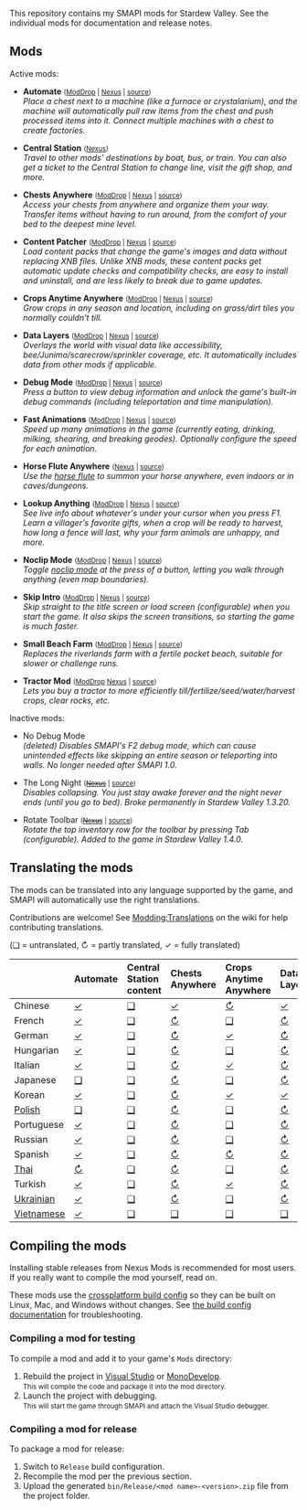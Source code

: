 ﻿This repository contains my SMAPI mods for Stardew Valley. See the individual mods for
documentation and release notes.

## Mods
Active mods:
* **Automate** <small>([ModDrop](https://www.moddrop.com/stardew-valley/mods/509760) | [Nexus](https://www.nexusmods.com/stardewvalley/mods/1063) | [source](Automate))</small>  
  _Place a chest next to a machine (like a furnace or crystalarium), and the machine will
  automatically pull raw items from the chest and push processed items into it. Connect multiple
  machines with a chest to create factories._

* **Central Station** <small>([Nexus](https://nexusmods.com/stardewvalley/mods/8000))</small>  
  _Travel to other mods' destinations by boat, bus, or train. You can also get a ticket to the
  Central Station to change line, visit the gift shop, and more._

* **Chests Anywhere** <small>([ModDrop](https://www.moddrop.com/stardew-valley/mods/606600) | [Nexus](https://www.nexusmods.com/stardewvalley/mods/518) | [source](ChestsAnywhere))</small>  
  _Access your chests from anywhere and organize them your way. Transfer items without having to
  run around, from the comfort of your bed to the deepest mine level._

* **Content Patcher** <small>([ModDrop](https://www.moddrop.com/stardew-valley/mods/470174) | [Nexus](https://www.nexusmods.com/stardewvalley/mods/1915) | [source](ContentPatcher))</small>  
  _Load content packs that change the game's images and data without replacing XNB files. Unlike
  XNB mods, these content packs get automatic update checks and compatibility checks, are easy to
  install and uninstall, and are less likely to break due to game updates._

* **Crops Anytime Anywhere** <small>([ModDrop](https://www.moddrop.com/stardew-valley/mods/606647) | [Nexus](https://www.nexusmods.com/stardewvalley/mods/3000) | [source](CropsAnytimeAnywhere))</small>  
  _Grow crops in any season and location, including on grass/dirt tiles you normally couldn't till._

* **Data Layers** <small>([ModDrop](https://www.moddrop.com/stardew-valley/mods/606646) | [Nexus](https://www.nexusmods.com/stardewvalley/mods/1691) | [source](DataLayers))</small>  
  _Overlays the world with visual data like accessibility, bee/Junimo/scarecrow/sprinkler coverage,
  etc. It automatically includes data from other mods if applicable._

* **Debug Mode** <small>([ModDrop](https://www.moddrop.com/stardew-valley/mods/606608) | [Nexus](https://www.nexusmods.com/stardewvalley/mods/679) | [source](DebugMode))</small>  
  _Press a button to view debug information and unlock the game's built-in debug commands
  (including teleportation and time manipulation)._

* **Fast Animations** <small>([ModDrop](https://www.moddrop.com/stardew-valley/mods/606631) | [Nexus](https://www.nexusmods.com/stardewvalley/mods/1089) | [source](FastAnimations))</small>  
  _Speed up many animations in the game (currently eating, drinking, milking, shearing, and
  breaking geodes). Optionally configure the speed for each animation._

* **Horse Flute Anywhere** <small>([Nexus](https://www.nexusmods.com/stardewvalley/mods/7500) | [source](HorseFluteAnywhere))</small>  
  _Use the [horse flute](https://stardewvalleywiki.com/Horse_Flute) to summon your horse anywhere,
  even indoors or in caves/dungeons._

* **Lookup Anything** <small>([ModDrop](https://www.moddrop.com/stardew-valley/mods/606605) | [Nexus](https://www.nexusmods.com/stardewvalley/mods/541) | [source](LookupAnything))</small>  
  _See live info about whatever's under your cursor when you press F1. Learn a villager's favorite
  gifts, when a crop will be ready to harvest, how long a fence will last, why your farm animals
  are unhappy, and more._

* **Noclip Mode** <small>([ModDrop](https://www.moddrop.com/stardew-valley/mods/691002) | [Nexus](https://www.nexusmods.com/stardewvalley/mods/3900) | [source](NoclipMode))</small>  
  _Toggle [noclip mode](https://en.wikipedia.org/wiki/Noclip_mode) at the press of a button,
  letting you walk through anything (even map boundaries)._

* **Skip Intro** <small>([ModDrop](https://www.moddrop.com/stardew-valley/mods/606601) | [Nexus](https://www.nexusmods.com/stardewvalley/mods/533) | [source](SkipIntro))</small>  
  _Skip straight to the title screen or load screen (configurable) when you start the game. It also
  skips the screen transitions, so starting the game is much faster._

* **Small Beach Farm** <small>([ModDrop](https://www.moddrop.com/stardew-valley/mods/606555) | [Nexus](https://www.nexusmods.com/stardewvalley/mods/3750) | [source](SmallBeachFarm))</small>  
  _Replaces the riverlands farm with a fertile pocket beach, suitable for slower or challenge runs._

* **Tractor Mod** <small>([ModDrop](https://www.moddrop.com/stardew-valley/mods/606639) [Nexus](https://www.nexusmods.com/stardewvalley/mods/1401) | [source](TractorMod))</small>  
  _Lets you buy a tractor to more efficiently till/fertilize/seed/water/harvest crops, clear rocks, etc._

Inactive mods:
* No Debug Mode  
  _(deleted) Disables SMAPI's F2 debug mode, which can cause unintended effects like skipping an
  entire season or teleporting into walls. No longer needed after SMAPI 1.0._

* The Long Night <small>(~~[Nexus](https://www.nexusmods.com/stardewvalley/mods/1369)~~ | [source](_archived/TheLongNight))</small>  
  _Disables collapsing. You just stay awake forever and the night never ends (until you go to bed).
  Broke permanently in Stardew Valley 1.3.20._

* Rotate Toolbar <small>(~~[Nexus](https://www.nexusmods.com/stardewvalley/mods/1100)~~ | [source](_archived/RotateToolbar))</small>  
  _Rotate the top inventory row for the toolbar by pressing Tab (configurable). Added to the game
  in Stardew Valley 1.4.0._

## Translating the mods
<!--

    This section is auto-generated using a script, there's no need to edit it manually.
    https://github.com/Pathoschild/StardewScripts/tree/main/create-translation-summary

-->
The mods can be translated into any language supported by the game, and SMAPI will automatically
use the right translations.

Contributions are welcome! See [Modding:Translations](https://stardewvalleywiki.com/Modding:Translations)
on the wiki for help contributing translations.

(❑ = untranslated, ↻ = partly translated, ✓ = fully translated)

&nbsp;       | Automate                   | Central Station content                            | Chests Anywhere                  | Crops Anytime Anywhere                 | Data Layers                  | Debug Mode                  | Fast Animations                  | Horse Flute Anywhere                 | Lookup Anything                  | Noclip Mode                  | Skip Intro                  | Small Beach Farm                 | Tractor Mod
:----------- | :------------------------- | :------------------------------------------------- | :------------------------------- | :------------------------------------- | :--------------------------- | :-------------------------- | :------------------------------- | :----------------------------------- | :------------------------------- | :--------------------------- | :-------------------------- | :------------------------------- | :---------------------------
Chinese      | [✓](Automate/i18n/zh.json) | [❑](CentralStation/%5BCP%5D%20CentralStation/i18n) | [✓](ChestsAnywhere/i18n/zh.json) | [↻](CropsAnytimeAnywhere/i18n/zh.json) | [✓](DataLayers/i18n/zh.json) | [↻](DebugMode/i18n/zh.json) | [↻](FastAnimations/i18n/zh.json) | [✓](HorseFluteAnywhere/i18n/zh.json) | [↻](LookupAnything/i18n/zh.json) | [✓](NoclipMode/i18n/zh.json) | [✓](SkipIntro/i18n/zh.json) | [✓](SmallBeachFarm/i18n/zh.json) | [↻](TractorMod/i18n/zh.json)
French       | [✓](Automate/i18n/fr.json) | [❑](CentralStation/%5BCP%5D%20CentralStation/i18n) | [↻](ChestsAnywhere/i18n/fr.json) | [❑](CropsAnytimeAnywhere/i18n)         | [↻](DataLayers/i18n/fr.json) | [↻](DebugMode/i18n/fr.json) | [↻](FastAnimations/i18n/fr.json) | [✓](HorseFluteAnywhere/i18n/fr.json) | [↻](LookupAnything/i18n/fr.json) | [✓](NoclipMode/i18n/fr.json) | [✓](SkipIntro/i18n/fr.json) | [✓](SmallBeachFarm/i18n/fr.json) | [↻](TractorMod/i18n/fr.json)
German       | [✓](Automate/i18n/de.json) | [❑](CentralStation/%5BCP%5D%20CentralStation/i18n) | [↻](ChestsAnywhere/i18n/de.json) | [✓](CropsAnytimeAnywhere/i18n/de.json) | [↻](DataLayers/i18n/de.json) | [↻](DebugMode/i18n/de.json) | [✓](FastAnimations/i18n/de.json) | [↻](HorseFluteAnywhere/i18n/de.json) | [↻](LookupAnything/i18n/de.json) | [✓](NoclipMode/i18n/de.json) | [✓](SkipIntro/i18n/de.json) | [✓](SmallBeachFarm/i18n/de.json) | [↻](TractorMod/i18n/de.json)
Hungarian    | [✓](Automate/i18n/hu.json) | [❑](CentralStation/%5BCP%5D%20CentralStation/i18n) | [↻](ChestsAnywhere/i18n/hu.json) | [❑](CropsAnytimeAnywhere/i18n)         | [↻](DataLayers/i18n/hu.json) | [↻](DebugMode/i18n/hu.json) | [↻](FastAnimations/i18n/hu.json) | [✓](HorseFluteAnywhere/i18n/hu.json) | [↻](LookupAnything/i18n/hu.json) | [✓](NoclipMode/i18n/hu.json) | [❑](SkipIntro/i18n)         | [↻](SmallBeachFarm/i18n/hu.json) | [↻](TractorMod/i18n/hu.json)
Italian      | [✓](Automate/i18n/it.json) | [❑](CentralStation/%5BCP%5D%20CentralStation/i18n) | [↻](ChestsAnywhere/i18n/it.json) | [✓](CropsAnytimeAnywhere/i18n/it.json) | [↻](DataLayers/i18n/it.json) | [↻](DebugMode/i18n/it.json) | [✓](FastAnimations/i18n/it.json) | [↻](HorseFluteAnywhere/i18n/it.json) | [↻](LookupAnything/i18n/it.json) | [✓](NoclipMode/i18n/it.json) | [✓](SkipIntro/i18n/it.json) | [✓](SmallBeachFarm/i18n/it.json) | [↻](TractorMod/i18n/it.json)
Japanese     | [❑](Automate/i18n)         | [❑](CentralStation/%5BCP%5D%20CentralStation/i18n) | [↻](ChestsAnywhere/i18n/ja.json) | [❑](CropsAnytimeAnywhere/i18n)         | [↻](DataLayers/i18n/ja.json) | [↻](DebugMode/i18n/ja.json) | [↻](FastAnimations/i18n/ja.json) | [↻](HorseFluteAnywhere/i18n/ja.json) | [↻](LookupAnything/i18n/ja.json) | [✓](NoclipMode/i18n/ja.json) | [✓](SkipIntro/i18n/ja.json) | [✓](SmallBeachFarm/i18n/ja.json) | [↻](TractorMod/i18n/ja.json)
Korean       | [✓](Automate/i18n/ko.json) | [❑](CentralStation/%5BCP%5D%20CentralStation/i18n) | [↻](ChestsAnywhere/i18n/ko.json) | [✓](CropsAnytimeAnywhere/i18n/ko.json) | [✓](DataLayers/i18n/ko.json) | [↻](DebugMode/i18n/ko.json) | [✓](FastAnimations/i18n/ko.json) | [✓](HorseFluteAnywhere/i18n/ko.json) | [↻](LookupAnything/i18n/ko.json) | [✓](NoclipMode/i18n/ko.json) | [✓](SkipIntro/i18n/ko.json) | [✓](SmallBeachFarm/i18n/ko.json) | [↻](TractorMod/i18n/ko.json)
[Polish]     | [❑](Automate/i18n)         | [❑](CentralStation/%5BCP%5D%20CentralStation/i18n) | [↻](ChestsAnywhere/i18n/pl.json) | [❑](CropsAnytimeAnywhere/i18n)         | [↻](DataLayers/i18n/pl.json) | [↻](DebugMode/i18n/pl.json) | [❑](FastAnimations/i18n)         | [❑](HorseFluteAnywhere/i18n)         | [↻](LookupAnything/i18n/pl.json) | [↻](NoclipMode/i18n/pl.json) | [❑](SkipIntro/i18n)         | [❑](SmallBeachFarm/i18n)         | [↻](TractorMod/i18n/pl.json)
Portuguese   | [✓](Automate/i18n/pt.json) | [❑](CentralStation/%5BCP%5D%20CentralStation/i18n) | [↻](ChestsAnywhere/i18n/pt.json) | [❑](CropsAnytimeAnywhere/i18n)         | [↻](DataLayers/i18n/pt.json) | [↻](DebugMode/i18n/pt.json) | [↻](FastAnimations/i18n/pt.json) | [↻](HorseFluteAnywhere/i18n/pt.json) | [↻](LookupAnything/i18n/pt.json) | [✓](NoclipMode/i18n/pt.json) | [✓](SkipIntro/i18n/pt.json) | [✓](SmallBeachFarm/i18n/pt.json) | [↻](TractorMod/i18n/pt.json)
Russian      | [✓](Automate/i18n/ru.json) | [❑](CentralStation/%5BCP%5D%20CentralStation/i18n) | [↻](ChestsAnywhere/i18n/ru.json) | [❑](CropsAnytimeAnywhere/i18n)         | [↻](DataLayers/i18n/ru.json) | [↻](DebugMode/i18n/ru.json) | [↻](FastAnimations/i18n/ru.json) | [↻](HorseFluteAnywhere/i18n/ru.json) | [↻](LookupAnything/i18n/ru.json) | [✓](NoclipMode/i18n/ru.json) | [✓](SkipIntro/i18n/ru.json) | [↻](SmallBeachFarm/i18n/ru.json) | [↻](TractorMod/i18n/ru.json)
Spanish      | [✓](Automate/i18n/es.json) | [❑](CentralStation/%5BCP%5D%20CentralStation/i18n) | [↻](ChestsAnywhere/i18n/es.json) | [↻](CropsAnytimeAnywhere/i18n/es.json) | [↻](DataLayers/i18n/es.json) | [↻](DebugMode/i18n/es.json) | [↻](FastAnimations/i18n/es.json) | [↻](HorseFluteAnywhere/i18n/es.json) | [↻](LookupAnything/i18n/es.json) | [✓](NoclipMode/i18n/es.json) | [✓](SkipIntro/i18n/es.json) | [✓](SmallBeachFarm/i18n/es.json) | [↻](TractorMod/i18n/es.json)
[Thai]       | [↻](Automate/i18n/th.json) | [❑](CentralStation/%5BCP%5D%20CentralStation/i18n) | [↻](ChestsAnywhere/i18n/th.json) | [❑](CropsAnytimeAnywhere/i18n)         | [↻](DataLayers/i18n/th.json) | [↻](DebugMode/i18n/th.json) | [↻](FastAnimations/i18n/th.json) | [↻](HorseFluteAnywhere/i18n/th.json) | [↻](LookupAnything/i18n/th.json) | [✓](NoclipMode/i18n/th.json) | [✓](SkipIntro/i18n/th.json) | [↻](SmallBeachFarm/i18n/th.json) | [↻](TractorMod/i18n/th.json)
Turkish      | [✓](Automate/i18n/tr.json) | [❑](CentralStation/%5BCP%5D%20CentralStation/i18n) | [↻](ChestsAnywhere/i18n/tr.json) | [✓](CropsAnytimeAnywhere/i18n/tr.json) | [↻](DataLayers/i18n/tr.json) | [↻](DebugMode/i18n/tr.json) | [✓](FastAnimations/i18n/tr.json) | [↻](HorseFluteAnywhere/i18n/tr.json) | [↻](LookupAnything/i18n/tr.json) | [✓](NoclipMode/i18n/tr.json) | [✓](SkipIntro/i18n/tr.json) | [✓](SmallBeachFarm/i18n/tr.json) | [↻](TractorMod/i18n/tr.json)
[Ukrainian]  | [✓](Automate/i18n/uk.json) | [❑](CentralStation/%5BCP%5D%20CentralStation/i18n) | [↻](ChestsAnywhere/i18n/uk.json) | [❑](CropsAnytimeAnywhere/i18n)         | [↻](DataLayers/i18n/uk.json) | [↻](DebugMode/i18n/uk.json) | [↻](FastAnimations/i18n/uk.json) | [↻](HorseFluteAnywhere/i18n/uk.json) | [↻](LookupAnything/i18n/uk.json) | [✓](NoclipMode/i18n/uk.json) | [✓](SkipIntro/i18n/uk.json) | [✓](SmallBeachFarm/i18n/uk.json) | [↻](TractorMod/i18n/uk.json)
[Vietnamese] | [✓](Automate/i18n/vi.json) | [❑](CentralStation/%5BCP%5D%20CentralStation/i18n) | [❑](ChestsAnywhere/i18n)         | [❑](CropsAnytimeAnywhere/i18n)         | [❑](DataLayers/i18n)         | [❑](DebugMode/i18n)         | [❑](FastAnimations/i18n)         | [❑](HorseFluteAnywhere/i18n)         | [↻](LookupAnything/i18n/vi.json) | [✓](NoclipMode/i18n/vi.json) | [❑](SkipIntro/i18n)         | [❑](SmallBeachFarm/i18n)         | [↻](TractorMod/i18n/vi.json)

[Polish]: https://www.nexusmods.com/stardewvalley/mods/3616
[Thai]: https://www.nexusmods.com/stardewvalley/mods/7052
[Ukrainian]: https://www.nexusmods.com/stardewvalley/mods/8427
[Vietnamese]: https://www.nexusmods.com/stardewvalley/mods/24371

## Compiling the mods
Installing stable releases from Nexus Mods is recommended for most users. If you really want to
compile the mod yourself, read on.

These mods use the [crossplatform build config](https://www.nuget.org/packages/Pathoschild.Stardew.ModBuildConfig)
so they can be built on Linux, Mac, and Windows without changes. See [the build config documentation](https://www.nuget.org/packages/Pathoschild.Stardew.ModBuildConfig)
for troubleshooting.

### Compiling a mod for testing
To compile a mod and add it to your game's `Mods` directory:

1. Rebuild the project in [Visual Studio](https://www.visualstudio.com/vs/community/) or [MonoDevelop](https://www.monodevelop.com/).  
   <small>This will compile the code and package it into the mod directory.</small>
2. Launch the project with debugging.  
   <small>This will start the game through SMAPI and attach the Visual Studio debugger.</small>

### Compiling a mod for release
To package a mod for release:

1. Switch to `Release` build configuration.
2. Recompile the mod per the previous section.
3. Upload the generated `bin/Release/<mod name>-<version>.zip` file from the project folder.
